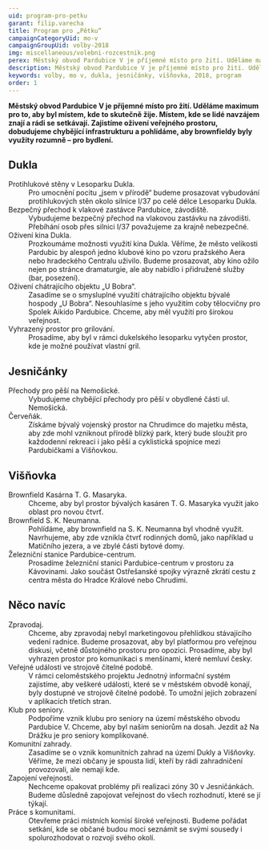 ```yaml
---
uid: program-pro-petku
garant: filip.varecha
title: Program pro „Pětku“
campaignCategoryUid: mo-v
campaignGroupUid: volby-2018
img: miscellaneous/volebni-rozcestnik.png
perex: Městský obvod Pardubice V je příjemné místo pro žití. Uděláme maximum pro to, aby byl místem, kde to skutečně žije. Místem, kde se lidé navzájem znají a rádi se setkávají. Zajistíme oživení veřejného prostoru, dobudujeme chybějící infrastrukturu a pohlídáme, aby brownfieldy byly využity rozumně &ndash; pro bydlení.
description: Městský obvod Pardubice V je příjemné místo pro žití. Uděláme maximum pro to, aby byl místem, kde to skutečně žije. Místem, kde se lidé navzájem znají a rádi se setkávají. Zajistíme oživení veřejného prostoru, dobudujeme chybějící infrastrukturu a pohlídáme, aby brownfieldy byly využity rozumně &ndash; pro bydlení.
keywords: volby, mo v, dukla, jesničánky, višňovka, 2018, program
order: 1
---
```


**Městský obvod Pardubice V je příjemné místo pro žití. Uděláme maximum pro to, aby byl místem, kde to skutečně žije. Místem, kde se lidé navzájem znají a rádi se setkávají. Zajistíme oživení veřejného prostoru, dobudujeme chybějící infrastrukturu a pohlídáme, aby brownfieldy byly využity rozumně &ndash; pro bydlení.**

## Dukla

<dl class="c-program-key-point-list">
    <dt>Protihlukové stěny v Lesoparku Dukla.</dt>
    <dd>Pro umocnění pocitu „jsem v přírodě“ budeme prosazovat vybudování protihlukových stěn okolo silnice I/37 po celé délce Lesoparku Dukla.</dd>
    <dt>Bezpečný přechod k vlakové zastávce Pardubice, závodiště.</dt>
    <dd>Vybudujeme bezpečný přechod na vlakovou zastávku na závodišti. Přebíhání osob přes silnici I/37 považujeme za krajně nebezpečné.</dd>
    <dt>Oživení kina Dukla.</dt>
    <dd>Prozkoumáme možnosti využití kina Dukla. Věříme, že město velikosti Pardubic by alespoň jedno klubové kino po vzoru pražského Aera nebo hradeckého Centralu uživilo. Budeme prosazovat, aby kino ožilo nejen po stránce dramaturgie, ale aby nabídlo i přidružené služby (bar, posezení).</dd>
    <dt>Oživení chátrajícího objektu „U Bobra“.</dt>
    <dd>Zasadíme se o smysluplné využití chátrajícího objektu bývalé hospody „U Bobra“. Nesouhlasíme s jeho využitím coby tělocvičny pro Spolek Aikido Pardubice. Chceme, aby měl využití pro širokou veřejnost.</dd>
    <dt>Vyhrazený prostor pro grilování.</dt>
    <dd>Prosadíme, aby byl v rámci dukelského lesoparku vytyčen prostor, kde je možné používat vlastní gril.</dd>
</dl>

## Jesničánky

<dl class="c-program-key-point-list">
    <dt>Přechody pro pěší na Nemošické.</dt>
    <dd>Vybudujeme chybějící přechody pro pěší v obydlené části ul. Nemošická.</dd>
    <dt>Červeňák.</dt>
    <dd>Získáme bývalý vojenský prostor na Chrudimce do majetku města, aby zde mohl vzniknout přírodě blízký park, který bude sloužit pro každodenní rekreaci i jako pěší a cyklistická spojnice mezi Pardubičkami a Višňovkou.</dd>
</dl>

## Višňovka

<dl class="c-program-key-point-list">
    <dt>Brownfield Kasárna T. G. Masaryka.</dt>
    <dd>Chceme, aby byl prostor bývalých kasáren T. G. Masaryka využit jako oblast pro novou čtvrť.</dd>
    <dt>Brownfield S. K. Neumanna.</dt>
    <dd>Pohlídáme, aby brownfield na S. K. Neumanna byl vhodně využit. Navrhujeme, aby zde vznikla čtvrť rodinných domů, jako například u Matičního jezera, a ve zbylé části bytové domy.</dd>
    <dt>Železniční stanice Pardubice-centrum.</dt>
    <dd>Prosadíme železniční stanici Pardubice-centrum v prostoru za Kávovinami. Jako součást Ostřešanské spojky výrazně zkrátí cestu z centra města do Hradce Králové nebo Chrudimi.</dd>
</dl>

## Něco navíc

<dl class="c-program-key-point-list">
    <dt>Zpravodaj.</dt>
    <dd>Chceme, aby zpravodaj nebyl marketingovou přehlídkou stávajícího vedení radnice. Budeme prosazovat, aby byl platformou pro veřejnou diskusi, včetně důstojného prostoru pro opozici. Prosadíme, aby byl vyhrazen prostor pro komunikaci s menšinami, které nemluví česky.</dd>
    <dt>Veřejné události ve strojově čitelné podobě.</dt>
    <dd>V rámci celoměstského projektu Jednotný informační systém zajistíme, aby veškeré události, které se v městském obvodě konají, byly dostupné ve strojově čitelné podobě. To umožní jejich zobrazení v aplikacích třetích stran.</dd>
    <dt>Klub pro seniory.</dt>
    <dd>Podpoříme vznik klubu pro seniory na území městského obvodu Pardubice V. Chceme, aby byl našim seniorům na dosah. Jezdit až Na Drážku je pro seniory komplikované.</dd>
    <dt>Komunitní zahrady.</dt>
    <dd>Zasadíme se o vznik komunitních zahrad na území Dukly a Višňovky. Věříme, že mezi občany je spousta lidí, kteří by rádi zahradničení provozovali, ale nemají kde.</dd>
    <dt>Zapojení veřejnosti.</dt>
    <dd>Nechceme opakovat problémy při realizaci zóny 30 v Jesničánkách. Budeme důsledně zapojovat veřejnost do všech rozhodnutí, které se jí týkají.</dd>
    <dt>Práce s komunitami.</dt>
    <dd>Otevřeme práci místních komisí široké veřejnosti. Budeme pořádat setkání, kde se občané budou moci seznámit se svými sousedy i spolurozhodovat o rozvoji svého okolí.</dd>
</dl>
